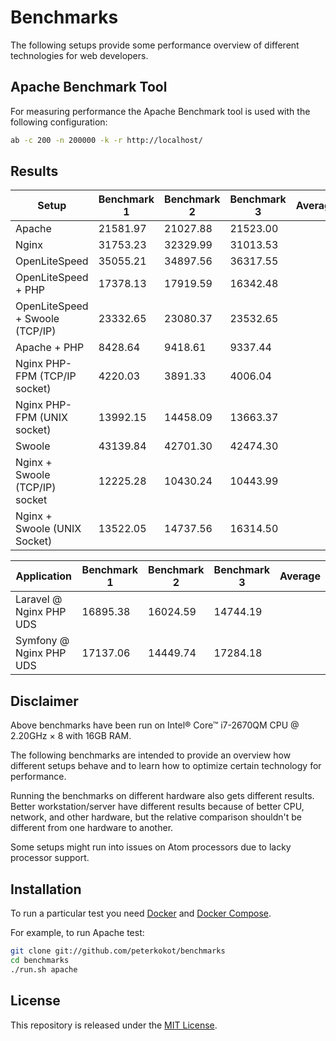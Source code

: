 # Benchmarks

The following setups provide some performance overview of different technologies
for web developers.

## Apache Benchmark Tool

For measuring performance the Apache Benchmark tool is used with the following
configuration:

```bash
ab -c 200 -n 200000 -k -r http://localhost/
```

## Results

| Setup                           | Benchmark 1 | Benchmark 2 | Benchmark 3 | Average |
|---------------------------------|-------------|-------------|-------------|---------|
| Apache                          | 21581.97    | 21027.88    | 21523.00    |         |
| Nginx                           | 31753.23    | 32329.99    | 31013.53    |         |
| OpenLiteSpeed                   | 35055.21    | 34897.56    | 36317.55    |         |
| OpenLiteSpeed + PHP             | 17378.13    | 17919.59    | 16342.48    |         |
| OpenLiteSpeed + Swoole (TCP/IP) | 23332.65    | 23080.37    | 23532.65    |         |
| Apache + PHP                    | 8428.64     | 9418.61     | 9337.44     |         |
| Nginx PHP-FPM (TCP/IP socket)   | 4220.03     | 3891.33     | 4006.04     |         |
| Nginx PHP-FPM (UNIX socket)     | 13992.15    | 14458.09    | 13663.37    |         |
| Swoole                          | 43139.84    | 42701.30    | 42474.30    |         |
| Nginx + Swoole (TCP/IP) socket  | 12225.28    | 10430.24    | 10443.99    |         |
| Nginx + Swoole (UNIX Socket)    | 13522.05    | 14737.56    | 16314.50    |         |


| Application                     | Benchmark 1 | Benchmark 2 | Benchmark 3 | Average |
|---------------------------------|-------------|-------------|-------------|---------|
| Laravel @ Nginx PHP UDS         | 16895.38    | 16024.59    | 14744.19    |         |
| Symfony @ Nginx PHP UDS         | 17137.06    | 14449.74    | 17284.18    |         |

## Disclaimer

Above benchmarks have been run on Intel® Core™ i7-2670QM CPU @ 2.20GHz × 8 with
16GB RAM.

The following benchmarks are intended to provide an overview how different setups
behave and to learn how to optimize certain technology for performance.

Running the benchmarks on different hardware also gets different results. Better
workstation/server have different results because of better CPU, network, and other
hardware, but the relative comparison shouldn't be different from one hardware to
another.

Some setups might run into issues on Atom processors due to lacky processor
support.

## Installation

To run a particular test you need [Docker](https://docs.docker.com/engine/)
and [Docker Compose](https://docs.docker.com/compose/).

For example, to run Apache test:

```bash
git clone git://github.com/peterkokot/benchmarks
cd benchmarks
./run.sh apache
```

## License

This repository is released under the [MIT License](LICENSE).
